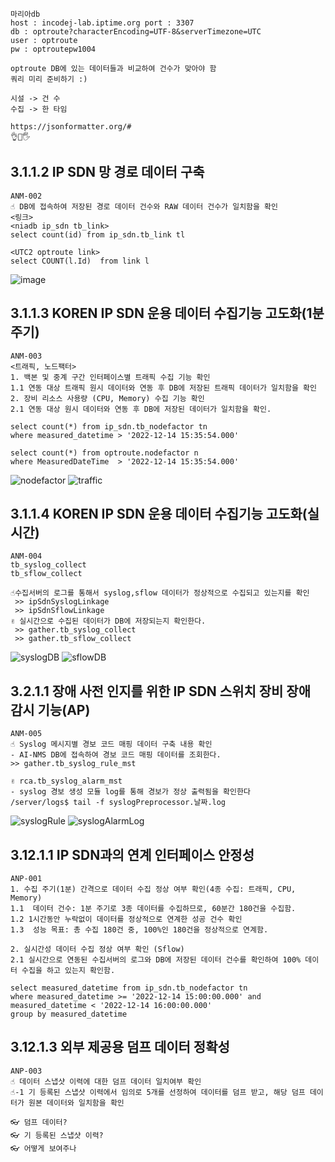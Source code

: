 ```
마리아db
host : incodej-lab.iptime.org port : 3307
db : optroute?characterEncoding=UTF-8&serverTimezone=UTC
user : optroute
pw : optroutepw1004

optroute DB에 있는 데이터들과 비교하여 건수가 맞아야 함
쿼리 미리 준비하기 :)

시설 -> 건 수
수집 -> 한 타임

https://jsonformatter.org/#
👌🖖🖐
```

## 3.1.1.2 IP SDN 망 경로 데이터 구축
```
ANM-002
☝ DB에 접속하여 저장된 경로 데이터 건수와 RAW 데이터 건수가 일치함을 확인
<링크>
<niadb ip_sdn tb_link>
select count(id) from ip_sdn.tb_link tl

<UTC2 optroute link>
select COUNT(l.Id)  from link l 

```
![image](https://user-images.githubusercontent.com/97263974/207226736-1bd666d9-17bb-4768-bc8b-87160f7a43de.png)
## 3.1.1.3 KOREN IP SDN 운용 데이터 수집기능 고도화(1분주기)
```
ANM-003
<트래픽, 노드팩터>
1. 백본 및 중계 구간 인터페이스별 트래픽 수집 기능 확인
1.1 연동 대상 트래픽 원시 데이터와 연동 후 DB에 저장된 트래픽 데이터가 일치함을 확인
2. 장비 리소스 사용량 (CPU, Memory) 수집 기능 확인
2.1 연동 대상 원시 데이터와 연동 후 DB에 저장된 데이터가 일치함을 확인.

select count(*) from ip_sdn.tb_nodefactor tn 
where measured_datetime > '2022-12-14 15:35:54.000'

select count(*) from optroute.nodefactor n 
where MeasuredDateTime  > '2022-12-14 15:35:54.000'
```
![nodefactor](https://user-images.githubusercontent.com/97263974/207226967-d13d0a51-782a-46dd-84a0-a9e93156ceb7.png)
![traffic](https://user-images.githubusercontent.com/97263974/207227147-f3d27fb2-1543-4b3b-ae1c-08bb96b4bf47.png)


## 3.1.1.4 KOREN IP SDN 운용 데이터 수집기능 고도화(실시간)
```
ANM-004
tb_syslog_collect
tb_sflow_collect    

☝수집서버의 로그를 통해서 syslog,sflow 데이터가 정상적으로 수집되고 있는지를 확인
 >> ipSdnSyslogLinkage
 >> ipSdnSflowLinkage 
✌ 실시간으로 수집된 데이터가 DB에 저장되는지 확인한다.
 >> gather.tb_syslog_collect
 >> gather.tb_sflow_collect
```


![syslogDB](https://user-images.githubusercontent.com/97263974/207231618-dda624b4-93c9-4290-8e59-b8bbc30d1968.png)
![sflowDB](https://user-images.githubusercontent.com/97263974/207231406-f2f8de64-1a20-42b8-a480-798c7687c46e.png)


## 3.2.1.1 장애 사전 인지를 위한 IP SDN 스위치 장비 장애 감시 기능(AP)
```
ANM-005
☝ Syslog 메시지별 경보 코드 매핑 데이터 구축 내용 확인
- AI-NMS DB에 접속하여 경보 코드 매핑 데이터를 조회한다.
>> gather.tb_syslog_rule_mst

✌ rca.tb_syslog_alarm_mst
- syslog 경보 생성 모듈 log를 통해 경보가 정상 출력됨을 확인한다
/server/logs$ tail -f syslogPreprocessor.날짜.log

```
![syslogRule](https://user-images.githubusercontent.com/97263974/207227557-8da990b4-cc69-4ee5-b530-9ff1235e360b.png)
![syslogAlarmLog](https://user-images.githubusercontent.com/97263974/207227482-c8e1e96f-cb72-4925-bb29-3c450753597d.png)
## 3.12.1.1 IP SDN과의 연계 인터페이스 안정성
```
ANP-001
1. 수집 주기(1분) 간격으로 데이터 수집 정상 여부 확인(4종 수집: 트래픽, CPU, Memory)
1.1  데이터 건수: 1분 주기로 3종 데이터를 수집하므로, 60분간 180건을 수집함.
1.2 1시간동안 누락없이 데이터를 정상적으로 연계한 성공 건수 확인
1.3  성능 목표: 총 수집 180건 중, 100%인 180건을 정상적으로 연계함.

2. 실시간성 데이터 수집 정상 여부 확인 (Sflow)
2.1 실시간으로 연동된 수집서버의 로그와 DB에 저장된 데이터 건수를 확인하여 100% 데이터 수집을 하고 있는지 확인함.

select measured_datetime from ip_sdn.tb_nodefactor tn
where measured_datetime >= '2022-12-14 15:00:00.000' and measured_datetime < '2022-12-14 16:00:00.000'
group by measured_datetime 
```

## 3.12.1.3 외부 제공용 덤프 데이터 정확성
```
ANP-003
☝ 데이터 스냅샷 이력에 대한 덤프 데이터 일치여부 확인
☝-1 기 등록된 스냅샷 이력에서 임의로 5개를 선정하여 데이터를 덤프 받고, 해당 덤프 데이터가 원본 데이터와 일치함을 확인

👓 덤프 데이터?
👓 기 등록된 스냅샷 이력?
👓 어떻게 보여주나

```